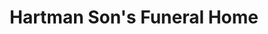 ---
title: "Hartman Son's Funeral Home"
url: /columbus-grove/hartman-sons-funeral-home/
shop: funeral directors
---